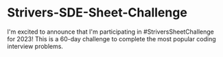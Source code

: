 # Strivers-SDE-Sheet-Challenge
I'm excited to announce that I'm participating in #StriversSheetChallenge for 2023! This is a 60-day challenge to complete the most popular coding interview problems. 
